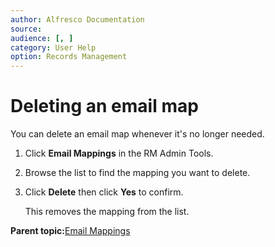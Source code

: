 ```yaml
---
author: Alfresco Documentation
source: 
audience: [, ]
category: User Help
option: Records Management
---
```


# Deleting an email map

You can delete an email map whenever it's no longer needed.

1.  Click **Email Mappings** in the RM Admin Tools.

2.  Browse the list to find the mapping you want to delete.

3.  Click **Delete** then click **Yes** to confirm.

    This removes the mapping from the list.


**Parent topic:**[Email Mappings](../concepts/rm-emailmap-intro.md)

